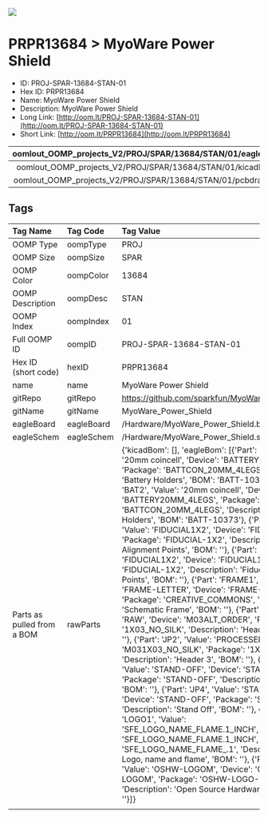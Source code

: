 


  
![][im]
# PRPR13684 > MyoWare Power Shield

- ID: PROJ-SPAR-13684-STAN-01
- Hex ID: PRPR13684
- Name: MyoWare Power Shield
- Description: MyoWare Power Shield
- Long Link: [http://oom.lt/PROJ-SPAR-13684-STAN-01](http://oom.lt/PROJ-SPAR-13684-STAN-01)
- Short Link: [http://oom.lt/PRPR13684](http://oom.lt/PRPR13684)
  

|oomlout_OOMP_projects_V2/PROJ/SPAR/13684/STAN/01/eagleImage.png|oomlout_OOMP_projects_V2/PROJ/SPAR/13684/STAN/01/eagleSchemImage.png|oomlout_OOMP_projects_V2/PROJ/SPAR/13684/STAN/01/kicadPcb3dFront.png|oomlout_OOMP_projects_V2/PROJ/SPAR/13684/STAN/01/kicadPcb3dBack.png|
| :---: | :---: | :---: | :---: |
|oomlout_OOMP_projects_V2/PROJ/SPAR/13684/STAN/01/kicadPcb3d.png|oomlout_OOMP_projects_V2/PROJ/SPAR/13684/STAN/01/bomBack.png|oomlout_OOMP_projects_V2/PROJ/SPAR/13684/STAN/01/bomFront.png|oomlout_OOMP_projects_V2/PROJ/SPAR/13684/STAN/01/pcbdraw.svg|
|oomlout_OOMP_projects_V2/PROJ/SPAR/13684/STAN/01/pcbdrawBack.svg||||

## Tags
  

|Tag Name|Tag Code|Tag Value|
| :--- | :--- | :--- |
|OOMP Type|oompType|PROJ|
|OOMP Size|oompSize|SPAR|
|OOMP Color|oompColor|13684|
|OOMP Description|oompDesc|STAN|
|OOMP Index|oompIndex|01|
|Full OOMP ID|oompID|PROJ-SPAR-13684-STAN-01|
|Hex ID (short code)|hexID|PRPR13684|
|name|name|MyoWare Power Shield|
|gitRepo|gitRepo|https://github.com/sparkfun/MyoWare_Power_Shield|
|gitName|gitName|MyoWare_Power_Shield|
|eagleBoard|eagleBoard|/Hardware/MyoWare_Power_Shield.brd|
|eagleSchem|eagleSchem|/Hardware/MyoWare_Power_Shield.sch|
|Parts as pulled from a BOM|rawParts|{'kicadBom': [], 'eagleBom': [{'Part': 'BAT1', 'Value': '20mm coincell', 'Device': 'BATTERY20MM_4LEGS', 'Package': 'BATTCON_20MM_4LEGS', 'Description': 'Battery Holders', 'BOM': 'BATT-10373'}, {'Part': 'BAT2', 'Value': '20mm coincell', 'Device': 'BATTERY20MM_4LEGS', 'Package': 'BATTCON_20MM_4LEGS', 'Description': 'Battery Holders', 'BOM': 'BATT-10373'}, {'Part': 'FID1', 'Value': 'FIDUCIAL1X2', 'Device': 'FIDUCIAL1X2', 'Package': 'FIDUCIAL-1X2', 'Description': 'Fiducial Alignment Points', 'BOM': ''}, {'Part': 'FID2', 'Value': 'FIDUCIAL1X2', 'Device': 'FIDUCIAL1X2', 'Package': 'FIDUCIAL-1X2', 'Description': 'Fiducial Alignment Points', 'BOM': ''}, {'Part': 'FRAME1', 'Value': 'FRAME-LETTER', 'Device': 'FRAME-LETTER', 'Package': 'CREATIVE_COMMONS', 'Description': 'Schematic Frame', 'BOM': ''}, {'Part': 'JP1', 'Value': 'RAW', 'Device': 'M03ALT_ORDER', 'Package': '1X03_NO_SILK', 'Description': 'Header 3', 'BOM': ''}, {'Part': 'JP2', 'Value': 'PROCESSED', 'Device': 'M031X03_NO_SILK', 'Package': '1X03_NO_SILK', 'Description': 'Header 3', 'BOM': ''}, {'Part': 'JP3', 'Value': 'STAND-OFF', 'Device': 'STAND-OFF', 'Package': 'STAND-OFF', 'Description': 'Stand Off', 'BOM': ''}, {'Part': 'JP4', 'Value': 'STAND-OFF', 'Device': 'STAND-OFF', 'Package': 'STAND-OFF', 'Description': 'Stand Off', 'BOM': ''}, {'Part': 'LOGO1', 'Value': 'SFE_LOGO_NAME_FLAME.1_INCH', 'Device': 'SFE_LOGO_NAME_FLAME.1_INCH', 'Package': 'SFE_LOGO_NAME_FLAME_.1', 'Description': 'SFE Logo, name and flame', 'BOM': ''}, {'Part': 'LOGO2', 'Value': 'OSHW-LOGOM', 'Device': 'OSHW-LOGOM', 'Package': 'OSHW-LOGO-M', 'Description': 'Open Source Hardware Logo', 'BOM': ''}]}|
||||



[im]: PROJ/SPAR/13684/STAN/01/kicadPcb3d_450.png
